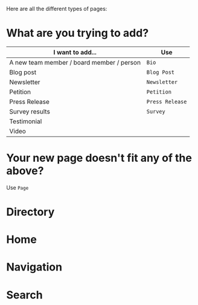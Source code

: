 Here are all the different types of pages:

# What are you trying to add?
| I want to add... | Use |
| --- | --- |
| A new team member / board member / person | `Bio`|
| Blog post | `Blog Post` |
| Newsletter | `Newsletter` |
| Petition | `Petition` |
| Press Release | `Press Release` |
| Survey results | `Survey` |
| Testimonial |  |
| Video | |

# Your new page doesn't fit any of the above?
Use `Page`


# Directory
# Home
# Navigation
# Search